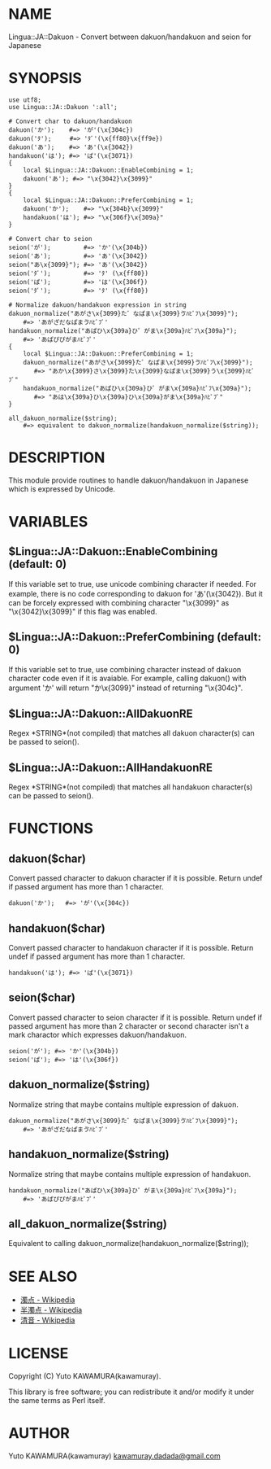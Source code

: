 # NAME

Lingua::JA::Dakuon - Convert between dakuon/handakuon and seion for Japanese

# SYNOPSIS

    use utf8;
    use Lingua::JA::Dakuon ':all';

    # Convert char to dakuon/handakuon
    dakuon('か');    #=> 'が'(\x{304c})
    dakuon('ﾀ');     #=> 'ﾀﾞ'(\x{ff80}\x{ff9e})
    dakuon('あ');    #=> 'あ'(\x{3042})
    handakuon('は'); #=> 'ぱ'(\x{3071})
    {
        local $Lingua::JA::Dakuon::EnableCombining = 1;
        dakuon('あ'); #=> "\x{3042}\x{3099}"
    }
    {
        local $Lingua::JA::Dakuon::PreferCombining = 1;
        dakuon('か');    #=> "\x{304b}\x{3099}"
        handakuon('は'); #=> "\x{306f}\x{309a}"
    }

    # Convert char to seion
    seion('が');         #=> 'か'(\x{304b})
    seion('あ');         #=> 'あ'(\x{3042})
    seion("あ\x{3099}"); #=> 'あ'(\x{3042})
    seion('ﾀﾞ');         #=> 'ﾀ' (\x{ff80})
    seion('ぱ');         #=> 'は'(\x{306f})
    seion('ﾀﾟ');         #=> 'ﾀ' (\x{ff80})

    # Normalize dakuon/handakuon expression in string
    dakuon_normalize("あがさ\x{3099}た゛なぱま\x{3099}ゔﾊﾋﾞﾌ\x{3099}");
        #=> 'あがざだなぱまゔﾊﾋﾞﾌﾞ'
    handakuon_normalize("あぱひ\x{309a}ひ゜がま\x{309a}ﾊﾋﾟﾌ\x{309a}");
        #=> 'あぱぴぴがまﾊﾋﾟﾌﾟ'
    {
        local $Lingua::JA::Dakuon::PreferCombining = 1;
        dakuon_normalize("あがさ\x{3099}た゛なぱま\x{3099}ゔﾊﾋﾞﾌ\x{3099}");
           #=> "あか\x{3099}さ\x{3099}た\x{3099}なぱま\x{3099}う\x{3099}ﾊﾋﾞﾌﾞ"
        handakuon_normalize("あぱひ\x{309a}ひ゜がま\x{309a}ﾊﾋﾟﾌ\x{309a}");
           #=> "あは\x{309a}ひ\x{309a}ひ\x{309a}がま\x{309a}ﾊﾋﾟﾌﾟ"
    }

    all_dakuon_normalize($string);
        #=> equivalent to dakuon_normalize(handakuon_normalize($string));

# DESCRIPTION

This module provide routines to handle dakuon/handakuon in Japanese
which is expressed by Unicode.

# VARIABLES

## $Lingua::JA::Dakuon::EnableCombining (default: 0)

If this variable set to true, use unicode combining character if needed.
For example, there is no code corresponding to dakuon for 'あ'(\\x{3042}).
But it can be forcely expressed with combining character "\\x{3099}" as
"\\x{3042}\\x{3099}" if this flag was enabled.

## $Lingua::JA::Dakuon::PreferCombining (default: 0)

If this variable set to true, use combining character instead of dakuon
character code even if it is avaiable.
For example, calling dakuon() with argument 'か' will return "か\\x{3099}"
instead of returning "\\x{304c}".

## $Lingua::JA::Dakuon::AllDakuonRE

Regex \*STRING\*(not compiled) that matches all dakuon character(s)
can be passed to seion().

## $Lingua::JA::Dakuon::AllHandakuonRE

Regex \*STRING\*(not compiled) that matches all handakuon character(s)
can be passed to seion().

# FUNCTIONS

## dakuon($char)

Convert passed character to dakuon character if it is possible.
Return undef if passed argument has more than 1 character.

    dakuon('か');   #=> 'が'(\x{304c})

## handakuon($char)

Convert passed character to handakuon character if it is possible.
Return undef if passed argument has more than 1 character.

    handakuon('は'); #=> 'ぱ'(\x{3071})

## seion($char)

Convert passed character to seion character if it is possible.
Return undef if passed argument has more than 2 character or second
character isn't a mark charactor which expresses dakuon/handakuon.

    seion('が'); #=> 'か'(\x{304b})
    seion('ぱ'); #=> 'は'(\x{306f})

## dakuon\_normalize($string)

Normalize string that maybe contains multiple expression of dakuon.

    dakuon_normalize("あがさ\x{3099}た゛なぱま\x{3099}ゔﾊﾋﾞﾌ\x{3099}");
        #=> 'あがざだなぱまゔﾊﾋﾞﾌﾞ'

## handakuon\_normalize($string)

Normalize string that maybe contains multiple expression of handakuon.

    handakuon_normalize("あぱひ\x{309a}ひ゜がま\x{309a}ﾊﾋﾟﾌ\x{309a}");
        #=> 'あぱぴぴがまﾊﾋﾟﾌﾟ'

## all\_dakuon\_normalize($string)

Equivalent to calling dakuon\_normalize(handakuon\_normalize($string));

# SEE ALSO

- [濁点 - Wikipedia](http://ja.wikipedia.org/wiki/%E6%BF%81%E7%82%B9)
- [半濁点 - Wikipedia](http://ja.wikipedia.org/wiki/%E5%8D%8A%E6%BF%81%E7%82%B9)
- [清音 - Wikipedia](http://ja.wikipedia.org/wiki/%E6%B8%85%E9%9F%B3)

# LICENSE

Copyright (C) Yuto KAWAMURA(kawamuray).

This library is free software; you can redistribute it and/or modify
it under the same terms as Perl itself.

# AUTHOR

Yuto KAWAMURA(kawamuray) <kawamuray.dadada@gmail.com>
